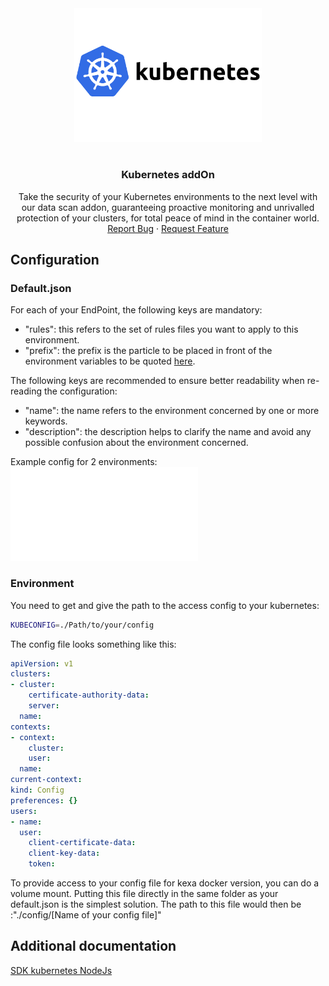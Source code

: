 <div align="center">
    <a href="https://www.kexa.io/addOn/azure">
        <img src="../images/kubernetes-logo.png" alt="Logo" width="300">
    </a>

# <h3 align="center">Kubernetes addOn</h3>

  <p align="center">
    Take the security of your Kubernetes environments to the next level with our data scan addon, guaranteeing proactive monitoring and unrivalled protection of your clusters, for total peace of mind in the container world.
    <br />
    <a href="https://github.com/4urcloud/Kexa/issues">Report Bug</a>
    ·
    <a href="https://github.com/4urcloud/Kexa/issues">Request Feature</a>
  </p>
</div>

## Configuration

### Default.json

For each of your EndPoint, the following keys are mandatory:

- "rules": this refers to the set of rules files you want to apply to this environment.
- "prefix": the prefix is the particle to be placed in front of the environment variables to be quoted [here](#environment).

The following keys are recommended to ensure better readability when re-reading the configuration:

- "name": the name refers to the environment concerned by one or more keywords.
- "description": the description helps to clarify the name and avoid any possible confusion about the environment concerned.

Example config for 2 environments:
![example config for http](../config/demo/kubernetes.default.json)

### Environment

You need to get and give the path to the access config to your kubernetes:

```bash
KUBECONFIG=./Path/to/your/config
```

The config file looks something like this:

```yaml
apiVersion: v1
clusters:
- cluster:
    certificate-authority-data: 
    server: 
  name: 
contexts:
- context:
    cluster: 
    user: 
  name: 
current-context: 
kind: Config
preferences: {}
users:
- name: 
  user:
    client-certificate-data: 
    client-key-data: 
    token: 
```

To provide access to your config file for kexa docker version, you can do a volume mount. Putting this file directly in the same folder as your default.json is the simplest solution. The path to this file would then be :"./config/[Name of your config file]"

## Additional documentation

[SDK kubernetes NodeJs](https://www.npmjs.com/package/@kubernetes/client-node)
